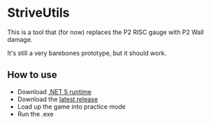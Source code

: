 # StriveUtils

This is a tool that (for now) replaces the P2 RISC gauge with P2 Wall damage.

It's still a very barebones prototype, but it should work.

## How to use

- Download [.NET 5 runtime](https://dotnet.microsoft.com/download/dotnet/thank-you/runtime-desktop-5.0.7-windows-x64-installer)
- Download the [latest release](https://github.com/argoneuscze/StriveUtils/releases/latest)
- Load up the game into practice mode
- Run the .exe
